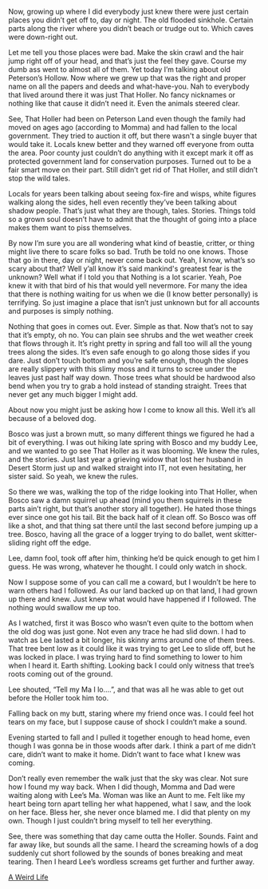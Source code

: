 Now, growing up where I did everybody just knew there were just certain places you didn’t get off to, day or night. The old flooded sinkhole. Certain parts along the river where you didn’t beach or trudge out to. Which caves were down-right out.


Let me tell you those places were bad. Make the skin crawl and the hair jump right off of your head, and that’s just the feel they gave. Course my dumb ass went to almost all of them. Yet today I’m talking about old Peterson’s Hollow. Now where we grew up that was the right and proper name on all the papers and deeds and what-have-you. Nah to everybody that lived around there it was just That Holler. No fancy nicknames or nothing like that cause it didn’t need it. Even the animals steered clear. 


See, That Holler had been on Peterson Land even though the family had moved on ages ago (according to Momma) and had fallen to the local government. They tried to auction it off, but there wasn't a single buyer that would take it. Locals knew better and they warned off everyone from outta the area. Poor county just couldn’t do anything with it except mark it off as protected government land for conservation purposes. Turned out to be a fair smart move on their part. Still didn’t get rid of That Holler, and still didn’t stop the wild tales. 


Locals for years been talking about seeing fox-fire and wisps, white figures walking along the sides, hell even recently they’ve been talking about shadow people. That’s just what they are though, tales. Stories. Things told so a grown soul doesn’t have to admit that the thought of going into a place makes them want to piss themselves. 


By now I’m sure you are all wondering what kind of beastie, critter, or thing might live there to scare folks so bad. Truth be told no one knows. Those that go in there, day or night, never come back out. Yeah, I know, what’s so scary about that? Well y’all know it’s said mankind's greatest fear is the unknown? Well what if I told you that Nothing is a lot scarier. Yeah, Poe knew it with that bird of his that would yell nevermore. For many the idea that there is nothing waiting for us when we die (I know better personally) is terrifying. So just imagine a place that isn’t just unknown but for all accounts and purposes is simply nothing. 


Nothing that goes in comes out. Ever. Simple as that. Now that’s not to say that it’s empty, oh no. You can plain see shrubs and the wet weather creek that flows through it. It’s right pretty in spring and fall too will all the young trees along the sides. It’s even safe enough to go along those sides if you dare. Just don’t touch bottom and you’re safe enough, though the slopes are really slippery with this slimy moss and it turns to scree under the leaves just past half way down. Those trees what should be hardwood also bend when you try to grab a hold instead of standing straight. Trees that never get any much bigger I might add. 


About now you might just be asking how I come to know all this. Well it’s all because of a beloved dog.


Bosco was just a brown mutt, so many different things we figured he had a bit of everything. I was out hiking late spring with Bosco and my buddy Lee, and we wanted to go see That Holler as it was blooming. We knew the rules, and the stories. Just last year a grieving widow that lost her husband in Desert Storm just up and walked straight into IT, not even hesitating, her sister said. So yeah, we knew the rules. 


So there we was, walking the top of the ridge looking into That Holler, when Bosco saw a damn squirrel up ahead (mind you them squirrels in these parts ain’t right, but that’s another story all together). He hated those things ever since one got his tail. Bit the back half of it clean off. So Bosco was off like a shot, and that thing sat there until the last second before jumping up a tree. Bosco, having all the grace of a logger trying to do ballet, went skitter-sliding right off the edge.


Lee, damn fool, took off after him, thinking he’d be quick enough to get him I guess. He was wrong, whatever he thought. I could only watch in shock.


Now I suppose some of you can call me a coward, but I wouldn’t be here to warn others had I followed. As our land backed up on that land, I had grown up there and knew. Just knew what would have happened if I followed. The nothing would swallow me up too. 


As I watched, first it was Bosco who wasn’t even quite to the bottom when the old dog was just gone. Not even any trace he had slid down. I had to watch as Lee lasted a bit longer, his skinny arms around one of them trees. That tree bent low as it could like it was trying to get Lee to slide off, but he was locked in place. I was trying hard to find something to lower to him when I heard it. Earth shifting. Looking back I could only witness that tree’s roots coming out of the ground. 


Lee shouted, “Tell my Ma I lo….”, and that was all he was able to get out before the Holler took him too. 


Falling back on my butt, staring where my friend once was. I could feel hot tears on my face, but I suppose cause of shock I couldn’t make a sound.


Evening started to fall and I pulled it together enough to head home, even though I was gonna be in those woods after dark. I think a part of me didn’t care, didn’t want to make it home. Didn’t want to face what I knew was coming.


Don’t really even remember the walk just that the sky was clear. Not sure how I found my way back. When I did though, Momma and Dad were waiting along with Lee’s Ma. Woman was like an Aunt to me. Felt like my heart being torn apart telling her what happened, what I saw, and the look on her face. Bless her, she never once blamed me. I did that plenty on my own. Though I just couldn’t bring myself to tell her everything.


See, there was something that day came outta the Holler. Sounds. Faint and far away like, but sounds all the same. I heard the screaming howls of a dog suddenly cut short followed by the sounds of bones breaking and meat tearing. Then I heard Lee’s wordless screams get further and further away. 

[A Weird Life](https://www.reddit.com/r/AWeirdLife?utm_medium=android_app&utm_source=share)
